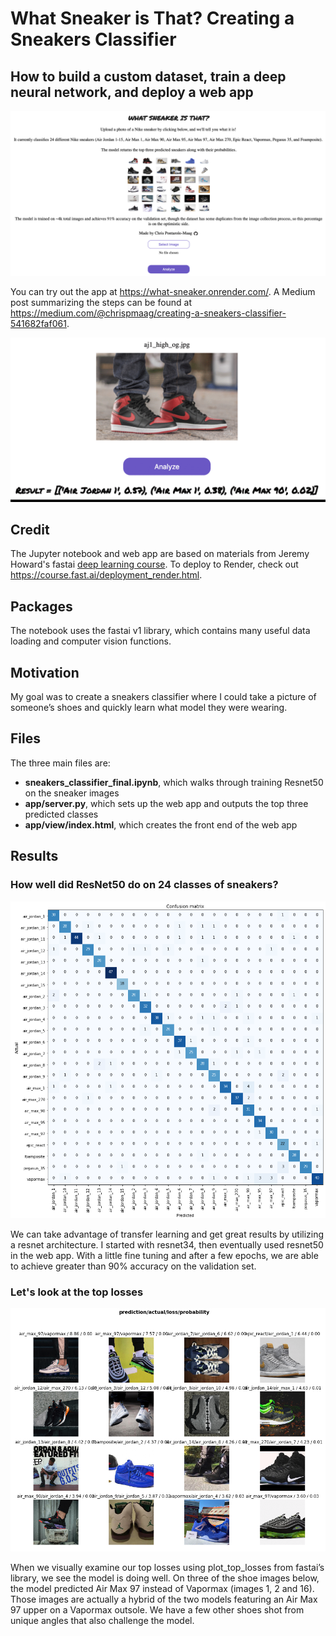 # What Sneaker is That? Creating a Sneakers Classifier
## How to build a custom dataset, train a deep neural network, and deploy a web app

![What Sneaker Web App](images/what_sneaker_sample.png "What Sneaker Web App")

You can try out the app at https://what-sneaker.onrender.com/.
A Medium post summarizing the steps can be found at https://medium.com/@chrispmaag/creating-a-sneakers-classifier-541682faf061.

![](images/sneakers_web_app_results.gif)

## Credit

The Jupyter notebook and web app are based on materials from Jeremy Howard's fastai [deep learning course](http://course.fast.ai/ "Fastai").
To deploy to Render, check out https://course.fast.ai/deployment_render.html.

## Packages

The notebook uses the fastai v1 library, which contains many useful data loading and computer vision functions.

## Motivation

My goal was to create a sneakers classifier where I could take a picture of someone’s shoes and quickly learn what model they were wearing.

## Files

The three main files are:

- **sneakers_classifier_final.ipynb**, which walks through training Resnet50 on the sneaker images
- **app/server.py**, which sets up the web app and outputs the top three predicted classes
- **app/view/index.html**, which creates the front end of the web app

## Results

### How well did ResNet50 do on 24 classes of sneakers?

![Confusion Matrix](images/confusion_matrix.png "Confusion Matrix")

We can take advantage of transfer learning and get great results by utilizing a resnet architecture. I started with resnet34, then eventually used resnet50 in the web app. With a little fine tuning and after a few epochs, we are able to achieve greater than 90% accuracy on the validation set.

### Let's look at the top losses

![Top Losses](images/top_losses_plot.png "Top Losses")

When we visually examine our top losses using plot_top_losses from fastai’s library, we see the model is doing well. On three of the shoe images below, the model predicted Air Max 97 instead of Vapormax (images 1, 2 and 16). Those images are actually a hybrid of the two models featuring an Air Max 97 upper on a Vapormax outsole. We have a few other shoes shot from unique angles that also challenge the model.
